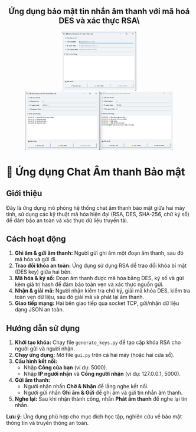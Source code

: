 <h2 align="center">Ứng dụng bảo mật tin nhắn âm thanh với mã hoá DES và xác thực RSA\</h2>
<p align="center">
<img src="anh1.png" alt="anh" width="200">
<img src="anh2.png" alt="anh" width="400">
</p>
<body>
<div class="container">
    <h1>🔐 Ứng dụng Chat Âm thanh Bảo mật</h1>
    <h2>Giới thiệu</h2>
    <p>
        Đây là ứng dụng mô phỏng hệ thống chat âm thanh bảo mật giữa hai máy tính, sử dụng các kỹ thuật mã hóa hiện đại (RSA, DES, SHA-256, chữ ký số) để đảm bảo an toàn và xác thực dữ liệu truyền tải.
    </p>

<h2>Cách hoạt động</h2>
    <ol>
        <li class="step"><b>Ghi âm & gửi âm thanh:</b> Người gửi ghi âm một đoạn âm thanh, sau đó mã hóa và gửi đi.</li>
        <li class="step"><b>Trao đổi khóa an toàn:</b> Ứng dụng sử dụng RSA để trao đổi khóa bí mật (DES key) giữa hai bên.</li>
        <li class="step"><b>Mã hóa & ký số:</b> Đoạn âm thanh được mã hóa bằng DES, ký số và gửi kèm giá trị hash để đảm bảo toàn vẹn và xác thực nguồn gửi.</li>
        <li class="step"><b>Nhận & giải mã:</b> Người nhận kiểm tra chữ ký, giải mã khóa DES, kiểm tra toàn vẹn dữ liệu, sau đó giải mã và phát lại âm thanh.</li>
        <li class="step"><b>Giao tiếp mạng:</b> Hai bên giao tiếp qua socket TCP, gửi/nhận dữ liệu dạng JSON an toàn.</li>
    </ol>

<h2>Hướng dẫn sử dụng</h2>
    <ol>
        <li class="step"><b>Khởi tạo khóa:</b> Chạy file <code>generate_keys.py</code> để tạo cặp khóa RSA cho người gửi và người nhận.</li>
        <li class="step"><b>Chạy ứng dụng:</b> Mở file <code>gui.py</code> trên cả hai máy (hoặc hai cửa sổ).</li>
        <li class="step"><b>Cấu hình kết nối:</b>
            <ul>
                <li>Nhập <b>Cổng của bạn</b> (ví dụ: 5000).</li>
                <li>Nhập <b>IP người nhận</b> và <b>Cổng người nhận</b> (ví dụ: 127.0.0.1, 5000).</li>
            </ul>
        </li>
        <li class="step"><b>Gửi âm thanh:</b> 
            <ul>
                <li>Người nhận nhấn <b>Chờ & Nhận</b> để lắng nghe kết nối.</li>
                <li>Người gửi nhấn <b>Ghi âm & Gửi</b> để ghi âm và gửi tin nhắn âm thanh.</li>
            </ul>
        </li>
        <li class="step"><b>Nghe lại:</b> Sau khi nhận thành công, nhấn <b>Phát âm thanh</b> để nghe lại tin nhắn.</li>
    </ol>
    <p class="note">
        <b>Lưu ý:</b> Ứng dụng phù hợp cho mục đích học tập, nghiên cứu về bảo mật thông tin và truyền thông an toàn.
    </p>
</div>
</body>
